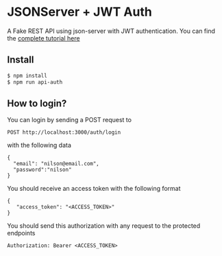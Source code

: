 # JSONServer + JWT Auth

A Fake REST API using json-server with JWT authentication. You can find the [complete tutorial here](https://www.techiediaries.com/fake-api-jwt-json-server/)

## Install

```bash
$ npm install
$ npm run api-auth
```

## How to login?

You can login by sending a POST request to

```
POST http://localhost:3000/auth/login
```
with the following data 

```
{
  "email": "nilson@email.com",
  "password":"nilson"
}
```

You should receive an access token with the following format 

```
{
   "access_token": "<ACCESS_TOKEN>"
}
```


You should send this authorization with any request to the protected endpoints

```
Authorization: Bearer <ACCESS_TOKEN>
```


